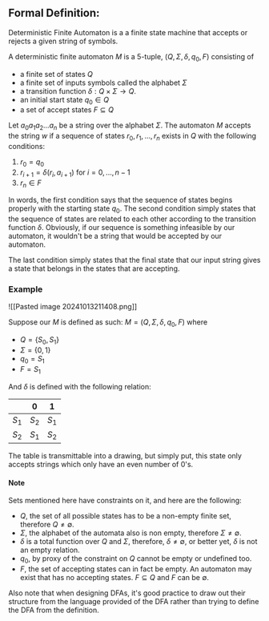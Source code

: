 
## Formal Definition: 

Deterministic Finite Automaton is a a finite state machine that accepts or rejects a given string of symbols.

A deterministic finite automaton $M$ is a 5-tuple, $(Q, \Sigma, \delta, q_0, F)$ consisting of
- a finite set of states $Q$
- a finite set of inputs symbols called the alphabet $\Sigma$
- a transition function $\delta : Q \times \Sigma \to Q$.
- an initial start state $q_0 \in Q$
- a set of accept states $F \subseteq Q$

Let $a_0a_1a_2\dots a_n$ be a string over the alphabet $\Sigma$. The automaton $M$ accepts the string $w$ if a sequence of states $r_0, r_1, \dots ,r_n$ exists in $Q$ with the following conditions:

1. $r_0 = q_0$
2. $r_{i+1} = \delta(r_i, a_{i+1})$ for $i = 0, ..., n-1$ 
3. $r_n \in F$

In words, the first condition says that the sequence of states begins properly with the starting state $q_0$. The second condition simply states that the sequence of states are related to each other according to the transition function $\delta$. Obviously, if our sequence is something infeasible by our automaton, it wouldn't be a string that would be accepted by our automaton.

The last condition simply states that the final state that our input string gives a state that belongs in the states that are accepting.


### Example

![[Pasted image 20241013211408.png]]

Suppose our $M$ is defined as such: $M = (Q, \Sigma, \delta, q_0, F)$ where

- $Q = \{S_0, S_1\}$
- $\Sigma = \{0,1\}$
- $q_0 = S_1$
- $F = S_1$

And $\delta$ is defined with the following relation:


|       | 0     | 1     |
| ----- | ----- | ----- |
| $S_1$ | $S_2$ | $S_1$ |
| $S_2$ | $S_1$ | $S_2$ |

The table is transmittable into a drawing, but simply put, this state only accepts strings which only have an even number of 0's. 


#### Note

Sets mentioned here have constraints on it, and here are the following:
- $Q$, the set of all possible states has to be a non-empty finite set, therefore $Q \neq \emptyset$.
- $\Sigma$, the alphabet of the automata also is non empty, therefore $\Sigma \neq \emptyset$.
- $\delta$ is a total function over $Q$ and $\Sigma$, therefore, $\delta \neq \emptyset$, or better yet, $\delta$ is not an empty relation.
- $q_0$, by proxy of the constraint on $Q$ cannot be empty or undefined too.
- $F$, the set of accepting states can in fact be empty. An automaton may exist that has no accepting states. $F \subseteq Q$ and $F$ can be $\emptyset$.

Also note that when designing DFAs, it's good practice to draw out their structure from the language provided of the DFA rather than trying to define the DFA from the definition.

